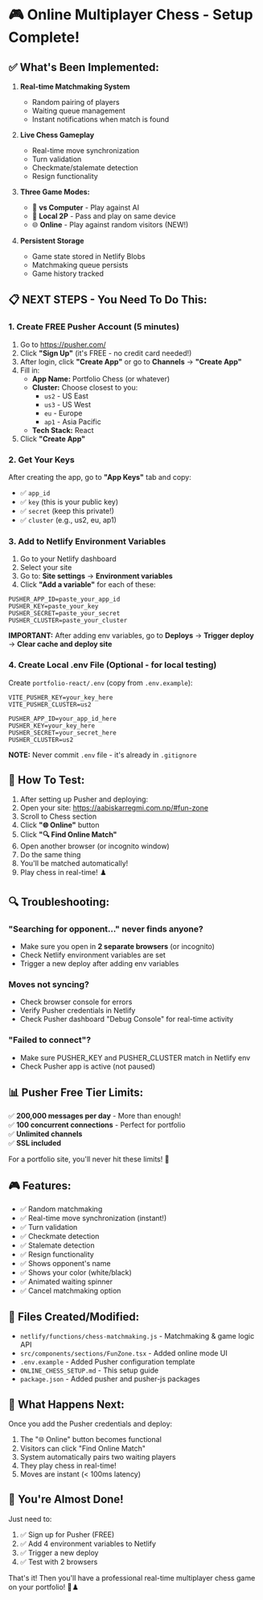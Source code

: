 # 🎮 Online Multiplayer Chess - Setup Complete!

## ✅ What's Been Implemented:

1. **Real-time Matchmaking System**
   - Random pairing of players
   - Waiting queue management
   - Instant notifications when match is found

2. **Live Chess Gameplay**
   - Real-time move synchronization
   - Turn validation
   - Checkmate/stalemate detection
   - Resign functionality

3. **Three Game Modes:**
   - 🤖 **vs Computer** - Play against AI
   - 👥 **Local 2P** - Pass and play on same device
   - 🌐 **Online** - Play against random visitors (NEW!)

4. **Persistent Storage**
   - Game state stored in Netlify Blobs
   - Matchmaking queue persists
   - Game history tracked

## 📋 NEXT STEPS - You Need To Do This:

### 1. Create FREE Pusher Account (5 minutes)

1. Go to https://pusher.com/
2. Click **"Sign Up"** (it's FREE - no credit card needed!)
3. After login, click **"Create App"** or go to **Channels** → **"Create App"**
4. Fill in:
   - **App Name:** Portfolio Chess (or whatever)
   - **Cluster:** Choose closest to you:
     - `us2` - US East
     - `us3` - US West
     - `eu` - Europe
     - `ap1` - Asia Pacific
   - **Tech Stack:** React
5. Click **"Create App"**

### 2. Get Your Keys

After creating the app, go to **"App Keys"** tab and copy:
- ✅ `app_id`
- ✅ `key` (this is your public key)
- ✅ `secret` (keep this private!)
- ✅ `cluster` (e.g., us2, eu, ap1)

### 3. Add to Netlify Environment Variables

1. Go to your Netlify dashboard
2. Select your site
3. Go to: **Site settings** → **Environment variables**
4. Click **"Add a variable"** for each of these:

```
PUSHER_APP_ID=paste_your_app_id
PUSHER_KEY=paste_your_key
PUSHER_SECRET=paste_your_secret
PUSHER_CLUSTER=paste_your_cluster
```

**IMPORTANT:** After adding env variables, go to **Deploys** → **Trigger deploy** → **Clear cache and deploy site**

### 4. Create Local .env File (Optional - for local testing)

Create `portfolio-react/.env` (copy from `.env.example`):

```env
VITE_PUSHER_KEY=your_key_here
VITE_PUSHER_CLUSTER=us2

PUSHER_APP_ID=your_app_id_here
PUSHER_KEY=your_key_here
PUSHER_SECRET=your_secret_here
PUSHER_CLUSTER=us2
```

**NOTE:** Never commit `.env` file - it's already in `.gitignore`

## 🎯 How To Test:

1. After setting up Pusher and deploying:
2. Open your site: https://aabiskarregmi.com.np/#fun-zone
3. Scroll to Chess section
4. Click **"🌐 Online"** button
5. Click **"🔍 Find Online Match"**
6. Open another browser (or incognito window)
7. Do the same thing
8. You'll be matched automatically!
9. Play chess in real-time! ♟️

## 🔍 Troubleshooting:

### "Searching for opponent..." never finds anyone?
- Make sure you open in **2 separate browsers** (or incognito)
- Check Netlify environment variables are set
- Trigger a new deploy after adding env variables

### Moves not syncing?
- Check browser console for errors
- Verify Pusher credentials in Netlify
- Check Pusher dashboard "Debug Console" for real-time activity

### "Failed to connect"?
- Make sure PUSHER_KEY and PUSHER_CLUSTER match in Netlify env
- Check Pusher app is active (not paused)

## 📊 Pusher Free Tier Limits:

✅ **200,000 messages per day** - More than enough!  
✅ **100 concurrent connections** - Perfect for portfolio  
✅ **Unlimited channels**  
✅ **SSL included**

For a portfolio site, you'll never hit these limits! 🎉

## 🎮 Features:

- ✅ Random matchmaking
- ✅ Real-time move synchronization (instant!)
- ✅ Turn validation
- ✅ Checkmate detection
- ✅ Stalemate detection
- ✅ Resign functionality
- ✅ Shows opponent's name
- ✅ Shows your color (white/black)
- ✅ Animated waiting spinner
- ✅ Cancel matchmaking option

## 📁 Files Created/Modified:

- `netlify/functions/chess-matchmaking.js` - Matchmaking & game logic API
- `src/components/sections/FunZone.tsx` - Added online mode UI
- `.env.example` - Added Pusher configuration template
- `ONLINE_CHESS_SETUP.md` - This setup guide
- `package.json` - Added pusher and pusher-js packages

## 🚀 What Happens Next:

Once you add the Pusher credentials and deploy:
1. The "🌐 Online" button becomes functional
2. Visitors can click "Find Online Match"
3. System automatically pairs two waiting players
4. They play chess in real-time!
5. Moves are instant (< 100ms latency)

## 🎉 You're Almost Done!

Just need to:
1. ✅ Sign up for Pusher (FREE)
2. ✅ Add 4 environment variables to Netlify
3. ✅ Trigger a new deploy
4. ✅ Test with 2 browsers

That's it! Then you'll have a professional real-time multiplayer chess game on your portfolio! 🚀♟️
